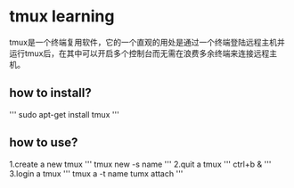 # tmux learning
tmux是一个终端复用软件，它的一个直观的用处是通过一个终端登陆远程主机并运行tmux后，在其中可以开启多个控制台而无需在浪费多余终端来连接远程主机。
## how to install?
'''
sudo apt-get install tmux
'''
## how to use?
1.create a new tmux
'''
tmux new -s name
'''
2.quit a tmux
'''
ctrl+b &
'''
3.login a tmux
'''
tmux a -t name
tumx attach
'''




